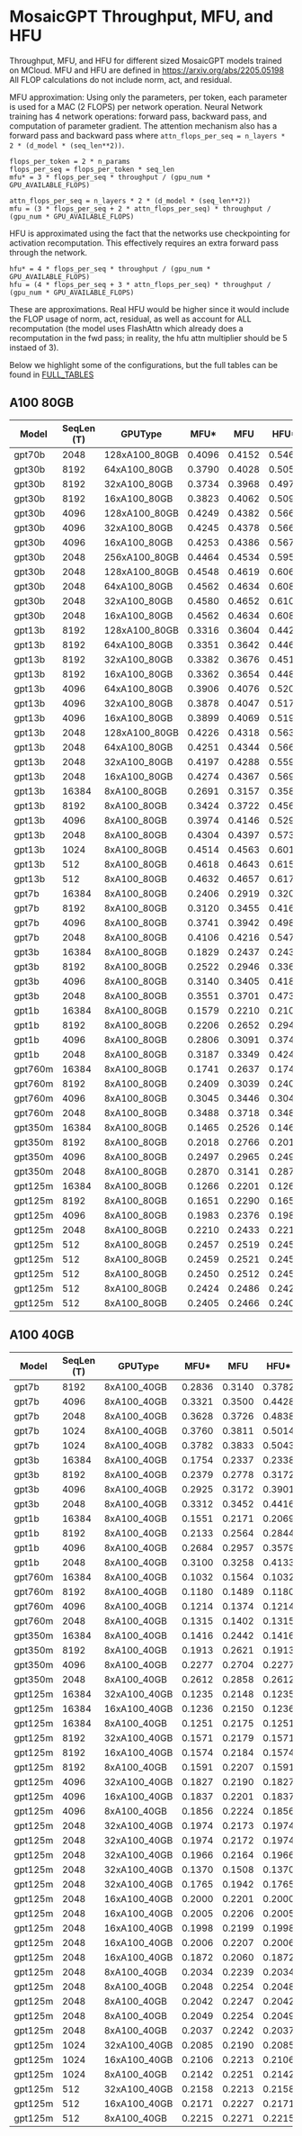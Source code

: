 # MosaicGPT Throughput, MFU, and HFU
Throughput, MFU, and HFU for different sized MosaicGPT models trained on MCloud.
MFU and HFU are defined in https://arxiv.org/abs/2205.05198
All FLOP calculations do not include norm, act, and residual.

MFU approximation:
Using only the parameters, per token, each parameter is used for a MAC (2 FLOPS) per network operation. Neural Network training has 4 network operations: forward pass, backward pass, and computation of parameter gradient.
The attention mechanism also has a forward pass and backward pass where `attn_flops_per_seq = n_layers * 2 * (d_model * (seq_len**2))`.
```
flops_per_token = 2 * n_params
flops_per_seq = flops_per_token * seq_len
mfu* = 3 * flops_per_seq * throughput / (gpu_num * GPU_AVAILABLE_FLOPS)

attn_flops_per_seq = n_layers * 2 * (d_model * (seq_len**2))
mfu = (3 * flops_per_seq + 2 * attn_flops_per_seq) * throughput / (gpu_num * GPU_AVAILABLE_FLOPS)
```

HFU is approximated using the fact that the networks use checkpointing for activation recomputation. This effectively requires an extra forward pass through the network.
```
hfu* = 4 * flops_per_seq * throughput / (gpu_num * GPU_AVAILABLE_FLOPS)
hfu = (4 * flops_per_seq + 3 * attn_flops_per_seq) * throughput / (gpu_num * GPU_AVAILABLE_FLOPS)
```

These are approximations. Real HFU would be higher since it would include the FLOP usage of norm, act, residual, as well as account for ALL recomputation (the model uses FlashAttn which already does a recomputation in the fwd pass; in reality, the hfu attn multiplier should be 5 instaed of 3).

Below we highlight some of the configurations, but the full tables can be found in [FULL_TABLES](./FULL_TABLES.md)

## A100 80GB

| Model   | SeqLen (T) | GPUType       | MFU*   | MFU    | HFU*   | HFU    | Throughput (T/s) | GPUThroughput (T/s/GPU) | Throughput (S/s) | ParamCount  | GlobalBatchSize (T) | GlobalBatchSize (S) | MicroBatchSize (S) | GradAccum | ShardStrategy | ActCkpt | ActCPUoffload | Precision | MP Mode | NumGPUs | GPUType   |
| ------- | ---------- | ------------- | ------ | ------ | ------ | ------ | ---------------- | ----------------------- | ---------------- | ----------- | ------------------- | ------------------- | ------------------ | --------- | ------------- | ------- | ------------- | --------- | ------- | ------- | --------- |
|  gpt70b |       2048 | 128xA100_80GB | 0.4096 | 0.4152 | 0.5461 | 0.5546 |         42028.81 |                328.3501 |          20.5219 | 64861528064 |             2097152 |                1024 |                  8 |         1 |    FULL_SHARD |    True |         False |  amp_bf16 | DEFAULT |     128 | a100_80gb |
|  gpt30b |       8192 |  64xA100_80GB | 0.3790 | 0.4028 | 0.5054 | 0.5410 |         42023.16 |                656.6118 |           5.1298 | 30018458624 |             1048576 |                 128 |                  2 |         1 |    FULL_SHARD |    True |         False |  amp_bf16 | DEFAULT |      64 | a100_80gb |
|  gpt30b |       8192 |  32xA100_80GB | 0.3734 | 0.3968 | 0.4979 | 0.5329 |         20698.23 |                646.8198 |           2.5266 | 30018458624 |              524288 |                  64 |                  2 |         1 |    FULL_SHARD |    True |         False |  amp_bf16 | DEFAULT |      32 | a100_80gb |
|  gpt30b |       8192 |  16xA100_80GB | 0.3823 | 0.4062 | 0.5097 | 0.5456 |         10595.78 |                662.2362 |           1.2934 | 30018458624 |              262144 |                  32 |                  2 |         1 |    FULL_SHARD |    True |         False |  amp_bf16 | DEFAULT |      16 | a100_80gb |
|  gpt30b |       4096 | 128xA100_80GB | 0.4249 | 0.4382 | 0.5666 | 0.5865 |         94312.24 |                736.8144 |          23.0254 | 29989098496 |             2097152 |                 512 |                  4 |         1 |    FULL_SHARD |    True |         False |  amp_bf16 | DEFAULT |     128 | a100_80gb |
|  gpt30b |       4096 |  32xA100_80GB | 0.4245 | 0.4378 | 0.5660 | 0.5859 |         23553.76 |                736.0550 |           5.7504 | 29989098496 |              524288 |                 128 |                  4 |         1 |    FULL_SHARD |    True |         False |  amp_bf16 | DEFAULT |      32 | a100_80gb |
|  gpt30b |       4096 |  16xA100_80GB | 0.4253 | 0.4386 | 0.5671 | 0.5870 |         11799.06 |                737.4413 |           2.8806 | 29989098496 |              262144 |                  64 |                  4 |         1 |    FULL_SHARD |    True |         False |  amp_bf16 | DEFAULT |      16 | a100_80gb |
|  gpt30b |       2048 | 256xA100_80GB | 0.4464 | 0.4534 | 0.5952 | 0.6057 |        198267.62 |                774.4829 |          96.8104 | 29974418432 |             4194304 |                2048 |                  8 |         1 |    FULL_SHARD |    True |         False |  amp_bf16 | DEFAULT |     256 | a100_80gb |
|  gpt30b |       2048 | 128xA100_80GB | 0.4548 | 0.4619 | 0.6064 | 0.6171 |        100995.65 |                789.0285 |          49.3143 | 29974418432 |             2097152 |                1024 |                  8 |         1 |    FULL_SHARD |    True |         False |  amp_bf16 | DEFAULT |     128 | a100_80gb |
|  gpt30b |       2048 |  64xA100_80GB | 0.4562 | 0.4634 | 0.6083 | 0.6190 |         50651.59 |                791.4310 |          24.7322 | 29974418432 |             1048576 |                 512 |                  8 |         1 |    FULL_SHARD |    True |         False |  amp_bf16 | DEFAULT |      64 | a100_80gb |
|  gpt30b |       2048 |  32xA100_80GB | 0.4580 | 0.4652 | 0.6107 | 0.6215 |         25427.85 |                794.6202 |          12.4159 | 29974418432 |              524288 |                 256 |                  8 |         1 |    FULL_SHARD |    True |         False |  amp_bf16 | DEFAULT |      32 | a100_80gb |
|  gpt30b |       2048 |  16xA100_80GB | 0.4562 | 0.4634 | 0.6083 | 0.6190 |         12663.75 |                791.4842 |           6.1835 | 29974418432 |              262144 |                 128 |                  8 |         1 |    FULL_SHARD |    True |         False |  amp_bf16 | DEFAULT |      16 | a100_80gb |
|  gpt13b |       8192 | 128xA100_80GB | 0.3316 | 0.3604 | 0.4421 | 0.4853 |        171301.11 |               1338.2899 |          20.9108 | 12884843520 |             2097152 |                 256 |                  2 |         1 |    FULL_SHARD |    True |         False |  amp_bf16 | DEFAULT |     128 | a100_80gb |
|  gpt13b |       8192 |  64xA100_80GB | 0.3351 | 0.3642 | 0.4468 | 0.4904 |         86550.86 |               1352.3571 |          10.5653 | 12884843520 |             1048576 |                 128 |                  2 |         1 |    FULL_SHARD |    True |         False |  amp_bf16 | DEFAULT |      64 | a100_80gb |
|  gpt13b |       8192 |  32xA100_80GB | 0.3382 | 0.3676 | 0.4510 | 0.4950 |         43682.94 |               1365.0918 |           5.3324 | 12884843520 |              524288 |                  64 |                  2 |         1 |    FULL_SHARD |    True |         False |  amp_bf16 | DEFAULT |      32 | a100_80gb |
|  gpt13b |       8192 |  16xA100_80GB | 0.3362 | 0.3654 | 0.4483 | 0.4921 |         21710.52 |               1356.9075 |           2.6502 | 12884843520 |              262144 |                  32 |                  2 |         1 |    FULL_SHARD |    True |         False |  amp_bf16 | DEFAULT |      16 | a100_80gb |
|  gpt13b |       4096 |  64xA100_80GB | 0.3906 | 0.4076 | 0.5208 | 0.5463 |        101058.89 |               1579.0451 |          24.6726 | 12863872000 |             1048576 |                 256 |                  4 |         1 |    FULL_SHARD |    True |         False |  amp_bf16 | DEFAULT |      64 | a100_80gb |
|  gpt13b |       4096 |  32xA100_80GB | 0.3878 | 0.4047 | 0.5171 | 0.5424 |         50169.12 |               1567.7850 |          12.2483 | 12863872000 |              524288 |                 128 |                  4 |         1 |    FULL_SHARD |    True |         False |  amp_bf16 | DEFAULT |      32 | a100_80gb |
|  gpt13b |       4096 |  16xA100_80GB | 0.3899 | 0.4069 | 0.5199 | 0.5453 |         25218.46 |               1576.1536 |           6.1569 | 12863872000 |              262144 |                  64 |                  4 |         1 |    FULL_SHARD |    True |         False |  amp_bf16 | DEFAULT |      16 | a100_80gb |
|  gpt13b |       2048 | 128xA100_80GB | 0.4226 | 0.4318 | 0.5635 | 0.5773 |        218852.00 |               1709.7813 |         106.8613 | 12853386240 |             2097152 |                1024 |                  8 |         1 |    FULL_SHARD |    True |         False |  amp_bf16 | DEFAULT |     128 | a100_80gb |
|  gpt13b |       2048 |  64xA100_80GB | 0.4251 | 0.4344 | 0.5668 | 0.5807 |        110076.33 |               1719.9427 |          53.7482 | 12853386240 |             1048576 |                 512 |                  8 |         1 |    FULL_SHARD |    True |         False |  amp_bf16 | DEFAULT |      64 | a100_80gb |
|  gpt13b |       2048 |  32xA100_80GB | 0.4197 | 0.4288 | 0.5596 | 0.5733 |         54335.55 |               1697.9859 |          26.5310 | 12853386240 |              524288 |                 256 |                  8 |         1 |    FULL_SHARD |    True |         False |  amp_bf16 | DEFAULT |      32 | a100_80gb |
|  gpt13b |       2048 |  16xA100_80GB | 0.4274 | 0.4367 | 0.5699 | 0.5838 |         27666.72 |               1729.1699 |          13.5091 | 12853386240 |              262144 |                 128 |                  8 |         1 |    FULL_SHARD |    True |         False |  amp_bf16 | DEFAULT |      16 | a100_80gb |
|  gpt13b |      16384 |   8xA100_80GB | 0.2691 | 0.3157 | 0.3588 | 0.4286 |          8659.76 |               1082.4704 |           0.5285 | 12926786560 |             4194304 |                 256 |                  1 |        32 |    FULL_SHARD |    True |         False |  amp_bf16 | DEFAULT |       8 | a100_80gb |
|  gpt13b |       8192 |   8xA100_80GB | 0.3424 | 0.3722 | 0.4566 | 0.5012 |         11055.68 |               1381.9597 |           1.3496 | 12884843520 |             4194304 |                 512 |                  2 |        32 |    FULL_SHARD |    True |         False |  amp_bf16 | DEFAULT |       8 | a100_80gb |
|  gpt13b |       4096 |   8xA100_80GB | 0.3974 | 0.4146 | 0.5298 | 0.5557 |         12850.50 |               1606.3130 |           3.1373 | 12863872000 |             4194304 |                1024 |                  4 |        32 |    FULL_SHARD |    True |         False |  amp_bf16 | DEFAULT |       8 | a100_80gb |
|  gpt13b |       2048 |   8xA100_80GB | 0.4304 | 0.4397 | 0.5738 | 0.5879 |         13929.35 |               1741.1686 |           6.8014 | 12853386240 |             4194304 |                2048 |                  8 |        32 |    FULL_SHARD |    True |         False |  amp_bf16 | DEFAULT |       8 | a100_80gb |
|  gpt13b |       1024 |   8xA100_80GB | 0.4514 | 0.4563 | 0.6019 | 0.6092 |         14615.32 |               1826.9146 |          14.2728 | 12848143360 |             4194304 |                4096 |                 16 |        32 |    FULL_SHARD |    True |         False |  amp_bf16 | DEFAULT |       8 | a100_80gb |
|  gpt13b |        512 |   8xA100_80GB | 0.4618 | 0.4643 | 0.6157 | 0.6195 |         14954.35 |               1869.2934 |          29.2077 | 12845521920 |             4194304 |                8192 |                 32 |        32 |    FULL_SHARD |    True |         False |  amp_bf16 | DEFAULT |       8 | a100_80gb |
|  gpt13b |        512 |   8xA100_80GB | 0.4632 | 0.4657 | 0.6176 | 0.6214 |         15001.49 |               1875.1866 |          29.2998 | 12845521920 |              524288 |                1024 |                 32 |         4 |    FULL_SHARD |    True |         False |  amp_bf16 | DEFAULT |       8 | a100_80gb |
|   gpt7b |      16384 |   8xA100_80GB | 0.2406 | 0.2919 | 0.3208 | 0.3978 |         14901.90 |               1862.7379 |           0.9095 |  6717124608 |             4194304 |                 256 |                  2 |        16 |    FULL_SHARD |    True |         False |  amp_bf16 | DEFAULT |       8 | a100_80gb |
|   gpt7b |       8192 |   8xA100_80GB | 0.3120 | 0.3455 | 0.4161 | 0.4662 |         19422.58 |               2427.8221 |           2.3709 |  6683570176 |             4194304 |                 512 |                  4 |        16 |    FULL_SHARD |    True |         False |  amp_bf16 | DEFAULT |       8 | a100_80gb |
|   gpt7b |       4096 |   8xA100_80GB | 0.3741 | 0.3942 | 0.4988 | 0.5289 |         23343.51 |               2917.9392 |           5.6991 |  6666792960 |             4194304 |                1024 |                  8 |        16 |    FULL_SHARD |    True |         False |  amp_bf16 | DEFAULT |       8 | a100_80gb |
|   gpt7b |       2048 |   8xA100_80GB | 0.4106 | 0.4216 | 0.5474 | 0.5640 |         25651.12 |               3206.3898 |          12.5250 |  6658404352 |             4194304 |                2048 |                 16 |        16 |    FULL_SHARD |    True |         False |  amp_bf16 | DEFAULT |       8 | a100_80gb |
|   gpt3b |      16384 |   8xA100_80GB | 0.1829 | 0.2437 | 0.2438 | 0.3351 |         28295.66 |               3536.9574 |           1.7270 |  2688253440 |             4194304 |                 256 |                  4 |         8 |    FULL_SHARD |    True |         False |  amp_bf16 | DEFAULT |       8 | a100_80gb |
|   gpt3b |       8192 |   8xA100_80GB | 0.2522 | 0.2946 | 0.3363 | 0.3998 |         39341.83 |               4917.7293 |           4.8025 |  2667281920 |             4194304 |                 512 |                  8 |         8 |    FULL_SHARD |    True |         False |  amp_bf16 | DEFAULT |       8 | a100_80gb |
|   gpt3b |       4096 |   8xA100_80GB | 0.3140 | 0.3405 | 0.4187 | 0.4584 |         49169.98 |               6146.2477 |          12.0044 |  2656796160 |             4194304 |                1024 |                 16 |         8 |    FULL_SHARD |    True |         False |  amp_bf16 | DEFAULT |       8 | a100_80gb |
|   gpt3b |       2048 |   8xA100_80GB | 0.3551 | 0.3701 | 0.4735 | 0.4959 |         55710.27 |               6963.7837 |          27.2023 |  2651553280 |             4194304 |                2048 |                 32 |         8 |    FULL_SHARD |    True |         False |  amp_bf16 | DEFAULT |       8 | a100_80gb |
|   gpt1b |      16384 |   8xA100_80GB | 0.1579 | 0.2210 | 0.2106 | 0.3051 |         48846.93 |               6105.8662 |           2.9814 |  1345083392 |             4194304 |                 256 |                  4 |         8 |    FULL_SHARD |    True |         False |  amp_bf16 | DEFAULT |       8 | a100_80gb |
|   gpt1b |       8192 |   8xA100_80GB | 0.2206 | 0.2652 | 0.2942 | 0.3610 |         69094.52 |               8636.8154 |           8.4344 |  1328306176 |             4194304 |                 512 |                  8 |         8 |    FULL_SHARD |    True |         False |  amp_bf16 | DEFAULT |       8 | a100_80gb |
|   gpt1b |       4096 |   8xA100_80GB | 0.2806 | 0.3091 | 0.3741 | 0.4169 |         88432.31 |              11054.0390 |          21.5899 |  1319917568 |             4194304 |                1024 |                 16 |         8 |    FULL_SHARD |    True |         False |  amp_bf16 | DEFAULT |       8 | a100_80gb |
|   gpt1b |       2048 |   8xA100_80GB | 0.3187 | 0.3349 | 0.4249 | 0.4493 |        100751.50 |              12593.9379 |          49.1951 |  1315723264 |             4194304 |                2048 |                 32 |         8 |    FULL_SHARD |    True |         False |  amp_bf16 | DEFAULT |       8 | a100_80gb |
| gpt760m |      16384 |   8xA100_80GB | 0.1741 | 0.2637 | 0.1741 | 0.2637 |         92578.78 |              11572.3469 |           5.6506 |   782320128 |             4194304 |                 256 |                  2 |        16 |    FULL_SHARD |   False |         False |  amp_bf16 | DEFAULT |       8 | a100_80gb |
| gpt760m |       8192 |   8xA100_80GB | 0.2409 | 0.3039 | 0.2409 | 0.3039 |        130205.04 |              16275.6301 |          15.8942 |   769737216 |             4194304 |                 512 |                  4 |        16 |    FULL_SHARD |   False |         False |  amp_bf16 | DEFAULT |       8 | a100_80gb |
| gpt760m |       4096 |   8xA100_80GB | 0.3045 | 0.3446 | 0.3045 | 0.3446 |        165901.89 |              20737.7357 |          40.5034 |   763445760 |             4194304 |                1024 |                  8 |        16 |    FULL_SHARD |   False |         False |  amp_bf16 | DEFAULT |       8 | a100_80gb |
| gpt760m |       2048 |   8xA100_80GB | 0.3488 | 0.3718 | 0.3488 | 0.3718 |        190823.20 |              23852.8998 |          93.1754 |   760300032 |             4194304 |                2048 |                 16 |        16 |    FULL_SHARD |   False |         False |  amp_bf16 | DEFAULT |       8 | a100_80gb |
| gpt350m |      16384 |   8xA100_80GB | 0.1465 | 0.2526 | 0.1465 | 0.2526 |        164446.54 |              20555.8170 |          10.0370 |   370551808 |             4194304 |                 256 |                  2 |        16 |    FULL_SHARD |   False |         False |  amp_bf16 | DEFAULT |       8 | a100_80gb |
| gpt350m |       8192 |   8xA100_80GB | 0.2018 | 0.2766 | 0.2018 | 0.2766 |        231820.82 |              28977.6026 |          28.2984 |   362163200 |             4194304 |                 512 |                  4 |        16 |    FULL_SHARD |   False |         False |  amp_bf16 | DEFAULT |       8 | a100_80gb |
| gpt350m |       4096 |   8xA100_80GB | 0.2497 | 0.2965 | 0.2497 | 0.2965 |        290135.04 |              36266.8800 |          70.8337 |   357968896 |             4194304 |                1024 |                  8 |        16 |    FULL_SHARD |   False |         False |  amp_bf16 | DEFAULT |       8 | a100_80gb |
| gpt350m |       2048 |   8xA100_80GB | 0.2870 | 0.3141 | 0.2870 | 0.3141 |        335500.45 |              41937.5565 |         163.8186 |   355871744 |             4194304 |                2048 |                 16 |        16 |    FULL_SHARD |   False |         False |  amp_bf16 | DEFAULT |       8 | a100_80gb |
| gpt125m |      16384 |   8xA100_80GB | 0.1266 | 0.2201 | 0.1266 | 0.2201 |        386517.07 |              48314.6342 |          23.5911 |   136236288 |             4194304 |                 256 |                  4 |         8 |    FULL_SHARD |   False |         False |  amp_bf16 | DEFAULT |       8 | a100_80gb |
| gpt125m |       8192 |   8xA100_80GB | 0.1651 | 0.2290 | 0.1651 | 0.2290 |        528395.14 |              66049.3926 |          64.5014 |   129944832 |             4194304 |                 512 |                  8 |         8 |    FULL_SHARD |   False |         False |  amp_bf16 | DEFAULT |       8 | a100_80gb |
| gpt125m |       4096 |   8xA100_80GB | 0.1983 | 0.2376 | 0.1983 | 0.2376 |        650554.90 |              81319.3626 |         158.8269 |   126799104 |             4194304 |                1024 |                 16 |         8 |    FULL_SHARD |   False |         False |  amp_bf16 | DEFAULT |       8 | a100_80gb |
| gpt125m |       2048 |   8xA100_80GB | 0.2210 | 0.2433 | 0.2210 | 0.2433 |        734298.52 |              91787.3152 |         358.5442 |   125226240 |             4194304 |                2048 |                 32 |         8 |    FULL_SHARD |   False |         False |  amp_bf16 | DEFAULT |       8 | a100_80gb |
| gpt125m |        512 |   8xA100_80GB | 0.2457 | 0.2519 | 0.2457 | 0.2519 |        823936.33 |             102992.0416 |        1609.2506 |   124046592 |             8388608 |               16384 |                128 |        16 |    FULL_SHARD |   False |         False |  amp_bf16 | DEFAULT |       8 | a100_80gb |
| gpt125m |        512 |   8xA100_80GB | 0.2459 | 0.2521 | 0.2459 | 0.2521 |        824517.51 |             103064.6886 |        1610.3858 |   124046592 |             4194304 |                8192 |                128 |         8 |    FULL_SHARD |   False |         False |  amp_bf16 | DEFAULT |       8 | a100_80gb |
| gpt125m |        512 |   8xA100_80GB | 0.2450 | 0.2512 | 0.2450 | 0.2512 |        821720.79 |             102715.0989 |        1604.9234 |   124046592 |             2097152 |                4096 |                128 |         4 |    FULL_SHARD |   False |         False |  amp_bf16 | DEFAULT |       8 | a100_80gb |
| gpt125m |        512 |   8xA100_80GB | 0.2424 | 0.2486 | 0.2424 | 0.2486 |        813029.11 |             101628.6387 |        1587.9475 |   124046592 |             1048576 |                2048 |                128 |         2 |    FULL_SHARD |   False |         False |  amp_bf16 | DEFAULT |       8 | a100_80gb |
| gpt125m |        512 |   8xA100_80GB | 0.2405 | 0.2466 | 0.2405 | 0.2466 |        806639.74 |             100829.9674 |        1575.4682 |   124046592 |              524288 |                1024 |                128 |         1 |    FULL_SHARD |   False |         False |  amp_bf16 | DEFAULT |       8 | a100_80gb |

## A100 40GB

| Model   | SeqLen (T) | GPUType       | MFU*   | MFU    | HFU*   | HFU    | Throughput (T/s) | GPUThroughput (T/s/GPU) | Throughput (S/s) | ParamCount  | GlobalBatchSize (T) | GlobalBatchSize (S) | MicroBatchSize (S) | GradAccum | ShardStrategy | ActCkpt | ActCPUoffload | Precision | MP Mode | NumGPUs | GPUType   |
| ------- | ---------- | ------------- | ------ | ------ | ------ | ------ | ---------------- | ----------------------- | ---------------- | ----------- | ------------------- | ------------------- | ------------------ | --------- | ------------- | ------- | ------------- | --------- | ------- | ------- | --------- |
|   gpt7b |       8192 |   8xA100_40GB | 0.2836 | 0.3140 | 0.3782 | 0.4238 |         17654.50 |               2206.8122 |           2.1551 |  6683570176 |             8388608 |                1024 |                  1 |       128 |    FULL_SHARD |    True |         False |  amp_bf16 | DEFAULT |       8 | a100_40gb |
|   gpt7b |       4096 |   8xA100_40GB | 0.3321 | 0.3500 | 0.4428 | 0.4696 |         20723.96 |               2590.4947 |           5.0596 |  6666792960 |             8388608 |                2048 |                  2 |       128 |    FULL_SHARD |    True |         False |  amp_bf16 | DEFAULT |       8 | a100_40gb |
|   gpt7b |       2048 |   8xA100_40GB | 0.3628 | 0.3726 | 0.4838 | 0.4984 |         22668.72 |               2833.5898 |          11.0687 |  6658404352 |             8388608 |                4096 |                  4 |       128 |    FULL_SHARD |    True |         False |  amp_bf16 | DEFAULT |       8 | a100_40gb |
|   gpt7b |       1024 |   8xA100_40GB | 0.3760 | 0.3811 | 0.5014 | 0.5089 |         23507.13 |               2938.3910 |          22.9562 |  6654210048 |             8388608 |                8192 |                  8 |       128 |    FULL_SHARD |    True |         False |  amp_bf16 | DEFAULT |       8 | a100_40gb |
|   gpt7b |       1024 |   8xA100_40GB | 0.3782 | 0.3833 | 0.5043 | 0.5119 |         23644.47 |               2955.5584 |          23.0903 |  6654210048 |              524288 |                 512 |                  8 |         8 |    FULL_SHARD |    True |         False |  amp_bf16 | DEFAULT |       8 | a100_40gb |
|   gpt3b |      16384 |   8xA100_40GB | 0.1754 | 0.2337 | 0.2338 | 0.3214 |         27136.33 |               3392.0410 |           1.6563 |  2688253440 |             8388608 |                 512 |                  1 |        64 |    FULL_SHARD |    True |         False |  amp_bf16 | DEFAULT |       8 | a100_40gb |
|   gpt3b |       8192 |   8xA100_40GB | 0.2379 | 0.2778 | 0.3172 | 0.3771 |         37105.58 |               4638.1978 |           4.5295 |  2667281920 |             8388608 |                1024 |                  2 |        64 |    FULL_SHARD |    True |         False |  amp_bf16 | DEFAULT |       8 | a100_40gb |
|   gpt3b |       4096 |   8xA100_40GB | 0.2925 | 0.3172 | 0.3901 | 0.4270 |         45806.55 |               5725.8189 |          11.1832 |  2656796160 |             8388608 |                2048 |                  4 |        64 |    FULL_SHARD |    True |         False |  amp_bf16 | DEFAULT |       8 | a100_40gb |
|   gpt3b |       2048 |   8xA100_40GB | 0.3312 | 0.3452 | 0.4416 | 0.4626 |         51966.01 |               6495.7517 |          25.3740 |  2651553280 |             8388608 |                4096 |                  8 |        64 |    FULL_SHARD |    True |         False |  amp_bf16 | DEFAULT |       8 | a100_40gb |
|   gpt1b |      16384 |   8xA100_40GB | 0.1551 | 0.2171 | 0.2069 | 0.2997 |         47981.69 |               5997.7114 |           2.9286 |  1345083392 |             8388608 |                 512 |                  2 |        32 |    FULL_SHARD |    True |         False |  amp_bf16 | DEFAULT |       8 | a100_40gb |
|   gpt1b |       8192 |   8xA100_40GB | 0.2133 | 0.2564 | 0.2844 | 0.3491 |         66805.43 |               8350.6790 |           8.1550 |  1328306176 |             8388608 |                1024 |                  4 |        32 |    FULL_SHARD |    True |         False |  amp_bf16 | DEFAULT |       8 | a100_40gb |
|   gpt1b |       4096 |   8xA100_40GB | 0.2684 | 0.2957 | 0.3579 | 0.3989 |         84606.61 |              10575.8259 |          20.6559 |  1319917568 |             8388608 |                2048 |                  8 |        32 |    FULL_SHARD |    True |         False |  amp_bf16 | DEFAULT |       8 | a100_40gb |
|   gpt1b |       2048 |   8xA100_40GB | 0.3100 | 0.3258 | 0.4133 | 0.4370 |         98012.45 |              12251.5558 |          47.8576 |  1315723264 |             8388608 |                4096 |                 16 |        32 |    FULL_SHARD |    True |         False |  amp_bf16 | DEFAULT |       8 | a100_40gb |
| gpt760m |      16384 |   8xA100_40GB | 0.1032 | 0.1564 | 0.1032 | 0.1564 |         54899.02 |               6862.3770 |           3.3508 |   782320128 |             8388608 |                 512 |                  1 |        64 |    FULL_SHARD |   False |         False |  amp_bf16 | DEFAULT |       8 | a100_40gb |
| gpt760m |       8192 |   8xA100_40GB | 0.1180 | 0.1489 | 0.1180 | 0.1489 |         63777.75 |               7972.2189 |           7.7854 |   769737216 |             8388608 |                1024 |                  2 |        64 |    FULL_SHARD |   False |         False |  amp_bf16 | DEFAULT |       8 | a100_40gb |
| gpt760m |       4096 |   8xA100_40GB | 0.1214 | 0.1374 | 0.1214 | 0.1374 |         66157.45 |               8269.6806 |          16.1517 |   763445760 |             8388608 |                2048 |                  4 |        64 |    FULL_SHARD |   False |         False |  amp_bf16 | DEFAULT |       8 | a100_40gb |
| gpt760m |       2048 |   8xA100_40GB | 0.1315 | 0.1402 | 0.1315 | 0.1402 |         71955.35 |               8994.4192 |          35.1345 |   760300032 |             8388608 |                4096 |                  8 |        64 |    FULL_SHARD |   False |         False |  amp_bf16 | DEFAULT |       8 | a100_40gb |
| gpt350m |      16384 |   8xA100_40GB | 0.1416 | 0.2442 | 0.1416 | 0.2442 |        158971.66 |              19871.4573 |           9.7029 |   370551808 |             8388608 |                 512 |                  1 |        64 |    FULL_SHARD |   False |         False |  amp_bf16 | DEFAULT |       8 | a100_40gb |
| gpt350m |       8192 |   8xA100_40GB | 0.1913 | 0.2621 | 0.1913 | 0.2621 |        219697.73 |              27462.2157 |          26.8186 |   362163200 |             8388608 |                1024 |                  2 |        64 |    FULL_SHARD |   False |         False |  amp_bf16 | DEFAULT |       8 | a100_40gb |
| gpt350m |       4096 |   8xA100_40GB | 0.2277 | 0.2704 | 0.2277 | 0.2704 |        264652.84 |              33081.6051 |          64.6125 |   357968896 |             8388608 |                2048 |                  4 |        64 |    FULL_SHARD |   False |         False |  amp_bf16 | DEFAULT |       8 | a100_40gb |
| gpt350m |       2048 |   8xA100_40GB | 0.2612 | 0.2858 | 0.2612 | 0.2858 |        305320.04 |              38165.0048 |         149.0821 |   355871744 |             8388608 |                4096 |                  8 |        64 |    FULL_SHARD |   False |         False |  amp_bf16 | DEFAULT |       8 | a100_40gb |
| gpt125m |      16384 |  32xA100_40GB | 0.1235 | 0.2148 | 0.1235 | 0.2148 |       1508631.35 |              47144.7296 |          92.0795 |   136236288 |             8388608 |                 512 |                  2 |         8 |    FULL_SHARD |   False |         False |  amp_bf16 | DEFAULT |      32 | a100_40gb |
| gpt125m |      16384 |  16xA100_40GB | 0.1236 | 0.2150 | 0.1236 | 0.2150 |        755006.01 |              47187.8758 |          46.0819 |   136236288 |             8388608 |                 512 |                  2 |        16 |    FULL_SHARD |   False |         False |  amp_bf16 | DEFAULT |      16 | a100_40gb |
| gpt125m |      16384 |   8xA100_40GB | 0.1251 | 0.2175 | 0.1251 | 0.2175 |        381870.41 |              47733.8010 |          23.3075 |   136236288 |             8388608 |                 512 |                  2 |        32 |    FULL_SHARD |   False |         False |  amp_bf16 | DEFAULT |       8 | a100_40gb |
| gpt125m |       8192 |  32xA100_40GB | 0.1571 | 0.2179 | 0.1571 | 0.2179 |       2011647.84 |              62863.9949 |         245.5625 |   129944832 |             8388608 |                1024 |                  4 |         8 |    FULL_SHARD |   False |         False |  amp_bf16 | DEFAULT |      32 | a100_40gb |
| gpt125m |       8192 |  16xA100_40GB | 0.1574 | 0.2184 | 0.1574 | 0.2184 |       1007915.17 |              62994.6982 |         123.0365 |   129944832 |             8388608 |                1024 |                  4 |        16 |    FULL_SHARD |   False |         False |  amp_bf16 | DEFAULT |      16 | a100_40gb |
| gpt125m |       8192 |   8xA100_40GB | 0.1591 | 0.2207 | 0.1591 | 0.2207 |        509301.39 |              63662.6739 |          62.1706 |   129944832 |             8388608 |                1024 |                  4 |        32 |    FULL_SHARD |   False |         False |  amp_bf16 | DEFAULT |       8 | a100_40gb |
| gpt125m |       4096 |  32xA100_40GB | 0.1827 | 0.2190 | 0.1827 | 0.2190 |       2398127.68 |              74941.4899 |         585.4804 |   126799104 |             8388608 |                2048 |                  8 |         8 |    FULL_SHARD |   False |         False |  amp_bf16 | DEFAULT |      32 | a100_40gb |
| gpt125m |       4096 |  16xA100_40GB | 0.1837 | 0.2201 | 0.1837 | 0.2201 |       1205308.62 |              75331.7888 |         294.2648 |   126799104 |             8388608 |                2048 |                  8 |        16 |    FULL_SHARD |   False |         False |  amp_bf16 | DEFAULT |      16 | a100_40gb |
| gpt125m |       4096 |   8xA100_40GB | 0.1856 | 0.2224 | 0.1856 | 0.2224 |        608896.66 |              76112.0819 |         148.6564 |   126799104 |             8388608 |                2048 |                  8 |        32 |    FULL_SHARD |   False |         False |  amp_bf16 | DEFAULT |       8 | a100_40gb |
| gpt125m |       2048 |  32xA100_40GB | 0.1974 | 0.2173 | 0.1974 | 0.2173 |       2623400.76 |              81981.2736 |        1280.9574 |   125226240 |             8388608 |                4096 |                 16 |         8 |    FULL_SHARD |   False |         False |  amp_bf16 | DEFAULT |      32 | a100_40gb |
| gpt125m |       2048 |  32xA100_40GB | 0.1974 | 0.2172 | 0.1974 | 0.2172 |       2622702.35 |              81959.4483 |        1280.6164 |   125226240 |             4194304 |                2048 |                 16 |         4 |    FULL_SHARD |   False |         False |  amp_bf16 | DEFAULT |      32 | a100_40gb |
| gpt125m |       2048 |  32xA100_40GB | 0.1966 | 0.2164 | 0.1966 | 0.2164 |       2612726.56 |              81647.7050 |        1275.7454 |   125226240 |             2097152 |                1024 |                 16 |         2 |    FULL_SHARD |   False |         False |  amp_bf16 | DEFAULT |      32 | a100_40gb |
| gpt125m |       2048 |  32xA100_40GB | 0.1370 | 0.1508 | 0.1370 | 0.1508 |       1820569.29 |              56892.7904 |         888.9498 |   125226240 |             1048576 |                 512 |                 16 |         1 |    FULL_SHARD |   False |         False |  amp_bf16 | DEFAULT |      32 | a100_40gb |
| gpt125m |       2048 |  32xA100_40GB | 0.1765 | 0.1942 | 0.1765 | 0.1942 |       2345199.00 |              73287.4688 |        1145.1167 |   125226240 |              524288 |                 256 |                  8 |         1 |    FULL_SHARD |   False |         False |  amp_bf16 | DEFAULT |      32 | a100_40gb |
| gpt125m |       2048 |  16xA100_40GB | 0.2000 | 0.2201 | 0.2000 | 0.2201 |       1328659.15 |              83041.1968 |         648.7594 |   125226240 |             8388608 |                4096 |                 16 |        16 |    FULL_SHARD |   False |         False |  amp_bf16 | DEFAULT |      16 | a100_40gb |
| gpt125m |       2048 |  16xA100_40GB | 0.2005 | 0.2206 | 0.2005 | 0.2206 |       1331959.34 |              83247.4586 |         650.3708 |   125226240 |             4194304 |                2048 |                 16 |         8 |    FULL_SHARD |   False |         False |  amp_bf16 | DEFAULT |      16 | a100_40gb |
| gpt125m |       2048 |  16xA100_40GB | 0.1998 | 0.2199 | 0.1998 | 0.2199 |       1327378.19 |              82961.1366 |         648.1339 |   125226240 |             2097152 |                1024 |                 16 |         4 |    FULL_SHARD |   False |         False |  amp_bf16 | DEFAULT |      16 | a100_40gb |
| gpt125m |       2048 |  16xA100_40GB | 0.2006 | 0.2207 | 0.2006 | 0.2207 |       1332681.58 |              83292.5990 |         650.7234 |   125226240 |             1048576 |                 512 |                 16 |         2 |    FULL_SHARD |   False |         False |  amp_bf16 | DEFAULT |      16 | a100_40gb |
| gpt125m |       2048 |  16xA100_40GB | 0.1872 | 0.2060 | 0.1872 | 0.2060 |       1243435.23 |              77714.7021 |         607.1461 |   125226240 |              524288 |                 256 |                 16 |         1 |    FULL_SHARD |   False |         False |  amp_bf16 | DEFAULT |      16 | a100_40gb |
| gpt125m |       2048 |   8xA100_40GB | 0.2034 | 0.2239 | 0.2034 | 0.2239 |        675801.76 |              84475.2205 |         329.9813 |   125226240 |             8388608 |                4096 |                 16 |        32 |    FULL_SHARD |   False |         False |  amp_bf16 | DEFAULT |       8 | a100_40gb |
| gpt125m |       2048 |   8xA100_40GB | 0.2048 | 0.2254 | 0.2048 | 0.2254 |        680334.85 |              85041.8560 |         332.1947 |   125226240 |             4194304 |                2048 |                 16 |        16 |    FULL_SHARD |   False |         False |  amp_bf16 | DEFAULT |       8 | a100_40gb |
| gpt125m |       2048 |   8xA100_40GB | 0.2042 | 0.2247 | 0.2042 | 0.2247 |        678222.25 |              84777.7818 |         331.1632 |   125226240 |             2097152 |                1024 |                 16 |         8 |    FULL_SHARD |   False |         False |  amp_bf16 | DEFAULT |       8 | a100_40gb |
| gpt125m |       2048 |   8xA100_40GB | 0.2049 | 0.2254 | 0.2049 | 0.2254 |        680544.62 |              85068.0781 |         332.2972 |   125226240 |             1048576 |                 512 |                 16 |         4 |    FULL_SHARD |   False |         False |  amp_bf16 | DEFAULT |       8 | a100_40gb |
| gpt125m |       2048 |   8xA100_40GB | 0.2037 | 0.2242 | 0.2037 | 0.2242 |        676676.83 |              84584.6042 |         330.4086 |   125226240 |              524288 |                 256 |                 16 |         2 |    FULL_SHARD |   False |         False |  amp_bf16 | DEFAULT |       8 | a100_40gb |
| gpt125m |       1024 |  32xA100_40GB | 0.2085 | 0.2190 | 0.2085 | 0.2190 |       2787507.69 |              87109.6154 |        2722.1755 |   124439808 |             8388608 |                8192 |                 32 |         8 |    FULL_SHARD |   False |         False |  amp_bf16 | DEFAULT |      32 | a100_40gb |
| gpt125m |       1024 |  16xA100_40GB | 0.2106 | 0.2213 | 0.2106 | 0.2213 |       1408293.69 |              88018.3558 |        1375.2868 |   124439808 |             8388608 |                8192 |                 32 |        16 |    FULL_SHARD |   False |         False |  amp_bf16 | DEFAULT |      16 | a100_40gb |
| gpt125m |       1024 |   8xA100_40GB | 0.2142 | 0.2251 | 0.2142 | 0.2251 |        716232.55 |              89529.0688 |         699.4458 |   124439808 |             8388608 |                8192 |                 32 |        32 |    FULL_SHARD |   False |         False |  amp_bf16 | DEFAULT |       8 | a100_40gb |
| gpt125m |        512 |  32xA100_40GB | 0.2158 | 0.2213 | 0.2158 | 0.2213 |       2894919.52 |              90466.2350 |        5654.1397 |   124046592 |             8388608 |               16384 |                 64 |         8 |    FULL_SHARD |   False |         False |  amp_bf16 | DEFAULT |      32 | a100_40gb |
| gpt125m |        512 |  16xA100_40GB | 0.2171 | 0.2227 | 0.2171 | 0.2227 |       1456440.82 |              91027.5510 |        2844.6110 |   124046592 |             8388608 |               16384 |                 64 |        16 |    FULL_SHARD |   False |         False |  amp_bf16 | DEFAULT |      16 | a100_40gb |
| gpt125m |        512 |   8xA100_40GB | 0.2215 | 0.2271 | 0.2215 | 0.2271 |        742696.31 |              92837.0394 |        1450.5787 |   124046592 |             8388608 |               16384 |                 64 |        32 |    FULL_SHARD |   False |         False |  amp_bf16 | DEFAULT |       8 | a100_40gb |
